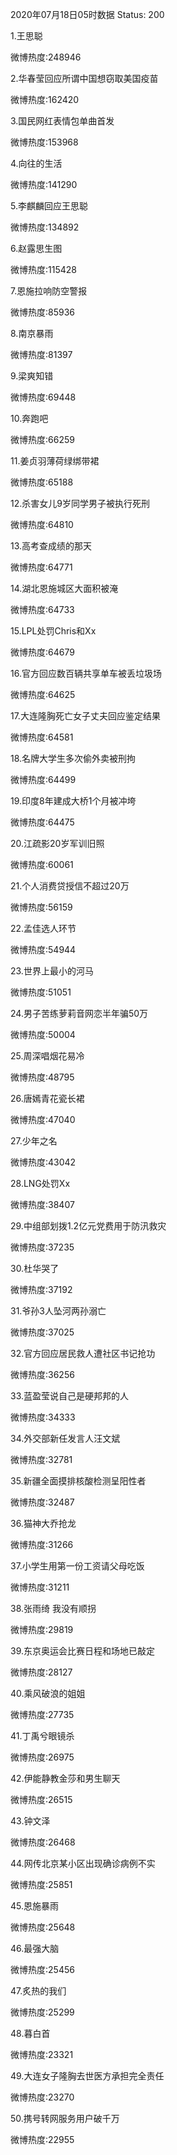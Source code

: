 2020年07月18日05时数据
Status: 200

1.王思聪

微博热度:248946

2.华春莹回应所谓中国想窃取美国疫苗

微博热度:162420

3.国民网红表情包单曲首发

微博热度:153968

4.向往的生活

微博热度:141290

5.李麒麟回应王思聪

微博热度:134892

6.赵露思生图

微博热度:115428

7.恩施拉响防空警报

微博热度:85936

8.南京暴雨

微博热度:81397

9.梁爽知错

微博热度:69448

10.奔跑吧

微博热度:66259

11.姜贞羽薄荷绿绑带裙

微博热度:65188

12.杀害女儿9岁同学男子被执行死刑

微博热度:64810

13.高考查成绩的那天

微博热度:64771

14.湖北恩施城区大面积被淹

微博热度:64733

15.LPL处罚Chris和Xx

微博热度:64679

16.官方回应数百辆共享单车被丢垃圾场

微博热度:64625

17.大连隆胸死亡女子丈夫回应鉴定结果

微博热度:64581

18.名牌大学生多次偷外卖被刑拘

微博热度:64499

19.印度8年建成大桥1个月被冲垮

微博热度:64475

20.江疏影20岁军训旧照

微博热度:60061

21.个人消费贷授信不超过20万

微博热度:56159

22.孟佳选人环节

微博热度:54944

23.世界上最小的河马

微博热度:51051

24.男子苦练萝莉音网恋半年骗50万

微博热度:50004

25.周深唱烟花易冷

微博热度:48795

26.唐嫣青花瓷长裙

微博热度:47040

27.少年之名

微博热度:43042

28.LNG处罚Xx

微博热度:38407

29.中组部划拨1.2亿元党费用于防汛救灾

微博热度:37235

30.杜华哭了

微博热度:37192

31.爷孙3人坠河两孙溺亡

微博热度:37025

32.官方回应居民救人遭社区书记抢功

微博热度:36256

33.蓝盈莹说自己是硬邦邦的人

微博热度:34333

34.外交部新任发言人汪文斌

微博热度:32781

35.新疆全面摸排核酸检测呈阳性者

微博热度:32487

36.猫神大乔抢龙

微博热度:31266

37.小学生用第一份工资请父母吃饭

微博热度:31211

38.张雨绮 我没有顺拐

微博热度:29819

39.东京奥运会比赛日程和场地已敲定

微博热度:28127

40.乘风破浪的姐姐

微博热度:27735

41.丁禹兮眼镜杀

微博热度:26975

42.伊能静教金莎和男生聊天

微博热度:26515

43.钟文泽

微博热度:26468

44.网传北京某小区出现确诊病例不实

微博热度:25851

45.恩施暴雨

微博热度:25648

46.最强大脑

微博热度:25456

47.炙热的我们

微博热度:25299

48.暮白首

微博热度:23321

49.大连女子隆胸去世医方承担完全责任

微博热度:23270

50.携号转网服务用户破千万

微博热度:22955

